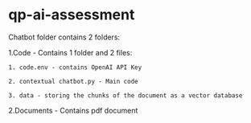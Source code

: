 # qp-ai-assessment

Chatbot folder contains 2 folders:

1.Code - Contains 1 folder and 2 files:

    1. code.env - contains OpenAI API Key
    
    2. contextual chatbot.py - Main code
    
    3. data - storing the chunks of the document as a vector database

2.Documents - Contains pdf document
